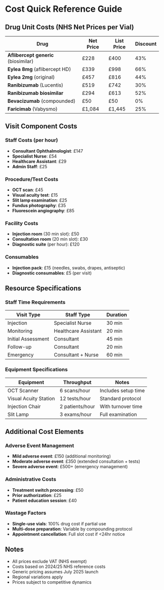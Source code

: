 # Cost Quick Reference Guide

## Drug Unit Costs (NHS Net Prices per Vial)

| Drug | Net Price | List Price | Discount |
|------|-----------|------------|----------|
| **Aflibercept generic** (biosimilar) | £228 | £400 | 43% |
| **Eylea 8mg** (aflibercept HD) | £339 | £998 | 66% |
| **Eylea 2mg** (original) | £457 | £816 | 44% |
| **Ranibizumab** (Lucentis) | £519 | £742 | 30% |
| **Ranibizumab biosimilar** | £294 | £613 | 52% |
| **Bevacizumab** (compounded) | £50 | £50 | 0% |
| **Faricimab** (Vabysmo) | £1,084 | £1,445 | 25% |

## Visit Component Costs

### Staff Costs (per hour)
- **Consultant Ophthalmologist**: £147
- **Specialist Nurse**: £54
- **Healthcare Assistant**: £29
- **Admin Staff**: £25

### Procedure/Test Costs
- **OCT scan**: £45
- **Visual acuity test**: £15
- **Slit lamp examination**: £25
- **Fundus photography**: £35
- **Fluorescein angiography**: £85

### Facility Costs
- **Injection room** (30 min slot): £50
- **Consultation room** (20 min slot): £30
- **Diagnostic suite** (per hour): £120

### Consumables
- **Injection pack**: £15 (needles, swabs, drapes, antiseptic)
- **Diagnostic consumables**: £5 (per visit)

## Resource Specifications

### Staff Time Requirements
| Visit Type | Staff Type | Duration |
|------------|------------|----------|
| Injection | Specialist Nurse | 30 min |
| Monitoring | Healthcare Assistant | 20 min |
| Initial Assessment | Consultant | 45 min |
| Follow-up | Consultant | 20 min |
| Emergency | Consultant + Nurse | 60 min |

### Equipment Specifications
| Equipment | Throughput | Notes |
|-----------|------------|-------|
| OCT Scanner | 6 scans/hour | Includes setup time |
| Visual Acuity Station | 12 tests/hour | Standard protocol |
| Injection Chair | 2 patients/hour | With turnover time |
| Slit Lamp | 3 exams/hour | Full examination |

## Additional Cost Elements

### Adverse Event Management
- **Mild adverse event**: £150 (additional monitoring)
- **Moderate adverse event**: £350 (extended consultation + tests)
- **Severe adverse event**: £500+ (emergency management)

### Administrative Costs
- **Treatment switch processing**: £50
- **Prior authorization**: £25
- **Patient education session**: £40

### Wastage Factors
- **Single-use vials**: 100% drug cost if partial use
- **Multi-dose preparation**: Variable by compounding protocol
- **Appointment cancellation**: Full slot cost if <24hr notice

## Notes
- All prices exclude VAT (NHS exempt)
- Costs based on 2024/25 NHS reference costs
- Generic pricing assumes July 2025 launch
- Regional variations apply
- Prices subject to competitive dynamics